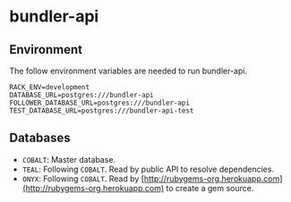 bundler-api
===========

Environment
-----------

The follow environment variables are needed to run bundler-api.

```
RACK_ENV=development
DATABASE_URL=postgres:///bundler-api
FOLLOWER_DATABASE_URL=postgres:///bundler-api
TEST_DATABASE_URL=postgres:///bundler-api-test
```

Databases
---------

 - `COBALT`: Master database.
 - `TEAL`: Following `COBALT`. Read by public API to resolve dependencies.
 - `ONYX`: Following `COBALT`. Read by
   [http://rubygems-org.herokuapp.com](http://rubygems-org.herokuapp.com)
   to create a gem source.

